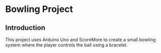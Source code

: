 # Bowling Project
## Introduction
This project uses Arduino Uno and ScoreMore to create a small bowling system where the player controls the ball using a bracelet.
